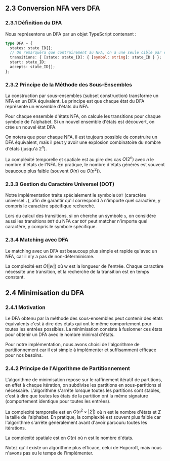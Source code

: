 ## 2.3 Conversion NFA vers DFA 

### 2.3.1 Définition du DFA


Nous représentons un DFA par un objet TypeScript contenant :

```typescript
type DFA = {
  states: state_ID[];
  // On remarquera que contrairement au NFA, on a une seule cible par état et symbole
  transitions: { [state: state_ID]: { [symbol: string]: state_ID } };
  start: state_ID;
  accepts: state_ID[];
};
```

### 2.3.2 Principe de la Méthode des Sous-Ensembles

La construction par sous-ensembles (subset construction) transforme un NFA en un DFA équivalent. Le principe est que chaque état du DFA représente un ensemble d'états du NFA.

Pour chaque ensemble d'états NFA, on calcule les transitions pour chaque symbole de l'alphabet. Si un nouvel ensemble d'états est découvert, on crée un nouvel état DFA.

On notera que pour chaque NFA, il est toujours possible de construire un DFA équivalent, mais il peut y avoir une explosion combinatoire du nombre d'états (jusqu'à $2^n$).

La compléxité temporelle et spatiale est au pire des cas $O(2^n)$ avec $n$ le nombre d'états de l'NFA. En pratique, le nombre d'états générés est souvent beaucoup plus faible (souvent $O(n)$ ou $O(n^2)$).


### 2.3.3 Gestion du Caractère Universel (DOT)

Notre implémentation traite spécialement le symbole `DOT` (caractère universel `.`), afin de garantir qu'il correspond à n'importe quel caractère, y compris le caractère spécifique recherché. 

Lors du calcul des transitions, si on cherche un symbole `s`, on considère aussi les transitions `DOT` du NFA car `DOT` peut matcher n'importe quel caractère, y compris le symbole spécifique.

### 2.3.4 Matching avec DFA

Le matching avec un DFA est beaucoup plus simple et rapide qu'avec un NFA, car il n'y a pas de non-déterminisme.

La complexité est $O(|w|)$ où w est la longueur de l'entrée. Chaque caractère nécessite une transition, et la recherche de la transition est en temps constant.

## 2.4 Minimisation du DFA

### 2.4.1 Motivation

Le DFA obtenu par la méthode des sous-ensembles peut contenir des états équivalents c'est à dire des états qui ont le même comportement pour toutes les entrées possibles. La minimisation consiste à fusionner ces états pour obtenir un DFA avec le nombre minimal d'états.

Pour notre implémentation, nous avons choisi de l'algorithme de partitionnement car il est simple à implémenter et suffisamment efficace pour nos besoins.

### 2.4.2 Principe de l'Algorithme de Partitionnement

L'algorithme de minimisation repose sur le raffinement itératif de partitions, en effet à chaque itération, on subdivise les partitions en sous-partitions si nécessaire. L'algorithme s'arrête lorsque toutes les partitions sont stables, c'est à dire que toutes les états de la partition ont la même signature (comportement identique pour toutes les entrées).

La complexité temporelle est en $O(n^2 \times |\Sigma|)$ où n est le nombre d'états et $\Sigma$ la taille de l'alphabet. En pratique, la complexité est souvent plus faible car l'algorithme s'arrête généralement avant d'avoir parcouru toutes les itérations.

La complexité spatiale est en $O(n)$ où n est le nombre d'états.

Notez qu'il existe un algorithme plus efficace, celui de Hopcroft, mais nous n'avons pas eu le temps de l'implémenter.
